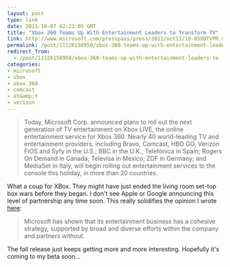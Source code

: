 ```yaml
---
layout: post
type: link
date: 2011-10-07 02:23:05 GMT
title: "Xbox 360 Teams Up With Entertainment Leaders to Transform TV"
link: http://www.microsoft.com/presspass/press/2011/oct11/10-05XBTVPR.mspx
permalink: /post/11126158950/xbox-360-teams-up-with-entertainment-leaders-to
redirect_from: 
  - /post/11126158950/xbox-360-teams-up-with-entertainment-leaders-to
categories:
- microsoft
- xbox
- xbox 360
- comcast
- at&amp;t
- verizon
---
```

<blockquote>Today, Microsoft Corp. announced plans to roll out the next generation of TV entertainment on Xbox LIVE, the online entertainment service for Xbox 360. Nearly 40 world-leading TV and entertainment providers, including Bravo, Comcast, HBO GO, Verizon FiOS and Syfy in the U.S.; BBC in the U.K., Telefónica in Spain; Rogers On Demand in Canada; Televisa in Mexico; ZDF in Germany; and MediaSet in Italy, will begin rolling out entertainment services to the console this holiday, in more than 20 countries.</blockquote>
<p>What a coup for XBox. They might have just ended the living room set-top box wars before they began. I don't see Apple or Google announcing this level of partnership any time soon. This really solidifies the opinion I wrote <a href="http://hpshelton.com/post/7140557758/the-icloud-will-not-be-televised">here</a>:</p>
<blockquote>Microsoft has shown that its entertainment business has a cohesive strategy, supported by broad and diverse efforts within the company and partners without.</blockquote>
<p>The fall release just keeps getting more and more interesting. Hopefully it's coming to my beta soon...</p> 